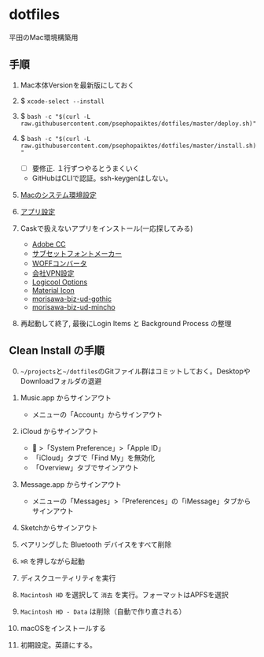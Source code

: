 # dotfiles
平田のMac環境構築用


## 手順

1. Mac本体Versionを最新版にしておく

1. $ `xcode-select --install`

1. $ `bash -c "$(curl -L raw.githubusercontent.com/psephopaiktes/dotfiles/master/deploy.sh)"`

1. $ `bash -c "$(curl -L raw.githubusercontent.com/psephopaiktes/dotfiles/master/install.sh)"`
    - [ ] 要修正. １行ずつやるとうまくいく
    - GitHubはCLIで認証。ssh-keygenはしない。 

1. [Macのシステム環境設定](./doc/mac-setting.md)

1. [アプリ設定](./doc/app-setting.md)  

1. Caskで扱えないアプリをインストール(一応探してみる)
    - [Adobe CC](https://creativecloud.adobe.com/apps)
    - [サブセットフォントメーカー](https://opentype.jp/subsetfontmk.htm)
    - [WOFFコンバータ](https://opentype.jp/woffconv.htm)
    - [会社VPN設定](https://wiki.unext-info.jp/pages/viewpage.action?pageId=71448379)
    - [Logicool Options](https://www.logicool.co.jp/ja-jp/product/options)
    - [Material Icon](https://github.com/google/material-design-icons)
    - [morisawa-biz-ud-gothic](https://github.com/googlefonts/morisawa-biz-ud-gothic/)
    - [morisawa-biz-ud-mincho](https://github.com/googlefonts/morisawa-biz-ud-mincho/)

1. 再起動して終了, 最後にLogin Items と Background Process の整理


## Clean Install の手順

0. `~/projects`と`~/dotfiles`のGitファイル群はコミットしておく。DesktopやDownloadフォルダの退避

1. Music.app からサインアウト
    - メニューの「Account」からサインアウト

1. iCloud からサインアウト
    -  >「System Preference」>「Apple ID」
    - 「iCloud」タブで「Find My」を無効化
    - 「Overview」タブでサインアウト

1. Message.app からサインアウト
    - メニューの「Messages」>「Preferences」の「iMessage」タブからサインアウト
    
1. Sketchからサインアウト

1. ペアリングした Bluetooth デバイスをすべて削除

1. `⌘R` を押しながら起動

1. ディスクユーティリティを実行

1. `Macintosh HD` を選択して `消去` を実行。フォーマットはAPFSを選択

1. `Macintosh HD - Data` は削除（自動で作り直される）

1. macOSをインストールする

1. 初期設定。英語にする。
